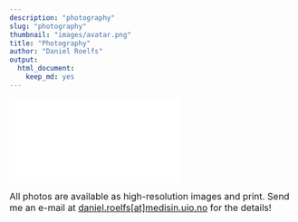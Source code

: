 ```yaml
---
description: "photography"
slug: "photography"
thumbnail: "images/avatar.png"
title: "Photography"
author: "Daniel Roelfs"
output:
  html_document:
    keep_md: yes
---
```



<iframe src="photography.html" onload="this.width=&#39;105%&#39;;this.height=screen.height*1.1;" frameBorder="0"></iframe>

<font size="3">All photos are available as high-resolution images and print. Send me an e-mail at [daniel.roelfs[at]medisin.uio.no](daniel.roelfs@medisin.uio.no) for the details!</font>
